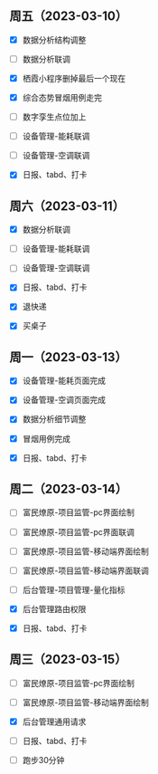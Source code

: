 ## 周五（2023-03-10）

- [x] 数据分析结构调整
- [ ] 数据分析联调
- [x] 栖霞小程序删掉最后一个现在
- [x] 综合态势冒烟用例走完
- [ ] 数字孪生点位加上
- [ ] 设备管理-能耗联调
- [ ] 设备管理-空调联调
- [x] 日报、tabd、打卡



## 周六（2023-03-11）

- [x] 数据分析联调

- [ ] 设备管理-能耗联调
- [ ] 设备管理-空调联调
- [x] 日报、tabd、打卡
- [x] 退快递
- [x] 买桌子



## 周一（2023-03-13）

- [x] 设备管理-能耗页面完成
- [x] 设备管理-空调页面完成
- [x] 数据分析细节调整
- [x] 冒烟用例完成
- [x] 日报、tabd、打卡



## 周二（2023-03-14）

- [ ] 富民燎原-项目监管-pc界面绘制
- [ ] 富民燎原-项目监管-pc界面联调
- [ ] 富民燎原-项目监管-移动端界面绘制
- [ ] 富民燎原-项目监管-移动端界面联调
- [ ] 后台管理-项目管理-量化指标
- [x] 后台管理路由权限
- [x] 日报、tabd、打卡



## 周三（2023-03-15）

- [ ] 富民燎原-项目监管-pc界面绘制
- [ ] 富民燎原-项目监管-移动端界面绘制

- [x] 后台管理通用请求

- [ ] 日报、tabd、打卡
- [ ] 跑步30分钟

